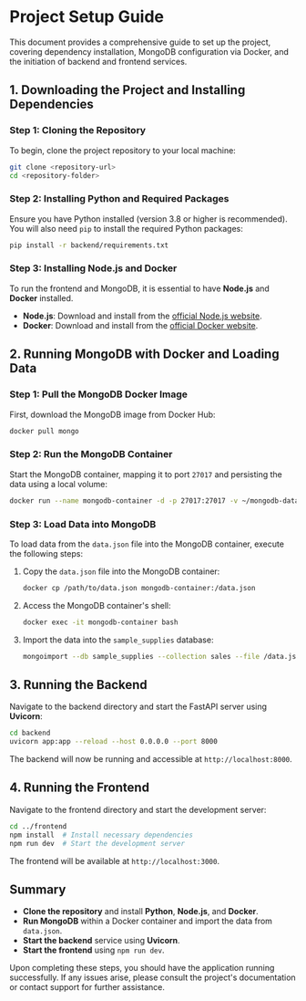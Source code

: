 # Project Setup Guide

This document provides a comprehensive guide to set up the project, covering dependency installation, MongoDB configuration via Docker, and the initiation of backend and frontend services.

## 1. Downloading the Project and Installing Dependencies

### Step 1: Cloning the Repository

To begin, clone the project repository to your local machine:

```bash
git clone <repository-url>
cd <repository-folder>
```

### Step 2: Installing Python and Required Packages

Ensure you have Python installed (version 3.8 or higher is recommended). You will also need `pip` to install the required Python packages:

```bash
pip install -r backend/requirements.txt
```

### Step 3: Installing Node.js and Docker

To run the frontend and MongoDB, it is essential to have **Node.js** and **Docker** installed.

- **Node.js**: Download and install from the [official Node.js website](https://nodejs.org/).
- **Docker**: Download and install from the [official Docker website](https://www.docker.com/).

## 2. Running MongoDB with Docker and Loading Data

### Step 1: Pull the MongoDB Docker Image

First, download the MongoDB image from Docker Hub:

```bash
docker pull mongo
```

### Step 2: Run the MongoDB Container

Start the MongoDB container, mapping it to port `27017` and persisting the data using a local volume:

```bash
docker run --name mongodb-container -d -p 27017:27017 -v ~/mongodb-data:/data/db mongo
```

### Step 3: Load Data into MongoDB

To load data from the `data.json` file into the MongoDB container, execute the following steps:

1. Copy the `data.json` file into the MongoDB container:

   ```bash
   docker cp /path/to/data.json mongodb-container:/data.json
   ```

2. Access the MongoDB container's shell:

   ```bash
   docker exec -it mongodb-container bash
   ```

3. Import the data into the `sample_supplies` database:

   ```bash
   mongoimport --db sample_supplies --collection sales --file /data.json --jsonArray
   ```

## 3. Running the Backend

Navigate to the backend directory and start the FastAPI server using **Uvicorn**:

```bash
cd backend
uvicorn app:app --reload --host 0.0.0.0 --port 8000
```

The backend will now be running and accessible at `http://localhost:8000`.

## 4. Running the Frontend

Navigate to the frontend directory and start the development server:

```bash
cd ../frontend
npm install  # Install necessary dependencies
npm run dev  # Start the development server
```

The frontend will be available at `http://localhost:3000`.

## Summary

- **Clone the repository** and install **Python**, **Node.js**, and **Docker**.
- **Run MongoDB** within a Docker container and import the data from `data.json`.
- **Start the backend** service using **Uvicorn**.
- **Start the frontend** using `npm run dev`.

Upon completing these steps, you should have the application running successfully. If any issues arise, please consult the project's documentation or contact support for further assistance.
